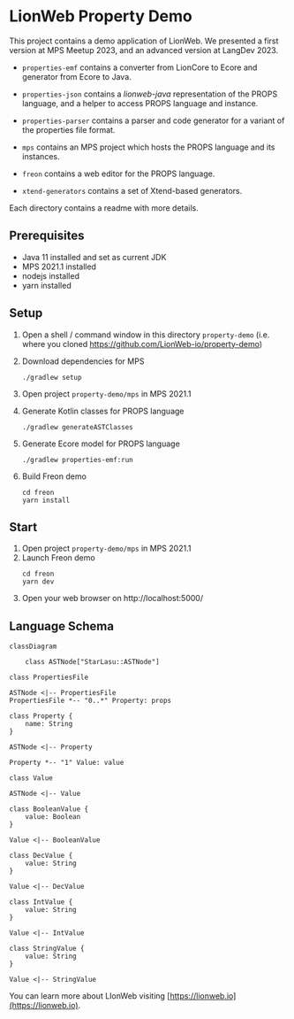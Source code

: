 # LionWeb Property Demo

This project contains a demo application of LionWeb.
We presented a first version at MPS Meetup 2023, and an advanced version at LangDev 2023.

* `properties-emf` contains a converter from LionCore to Ecore and generator from Ecore to Java.

* `properties-json` contains a _lionweb-java_ representation of the PROPS language, and a helper to access PROPS language and instance.

* `properties-parser` contains a parser and code generator for a variant of the properties file format.

* `mps` contains an MPS project which hosts the PROPS language and its instances.

* `freon` contains a web editor for the PROPS language.

* `xtend-generators` contains a set of Xtend-based generators.

Each directory contains a readme with more details.

## Prerequisites
* Java 11 installed and set as current JDK
* MPS 2021.1 installed
* nodejs installed
* yarn installed

## Setup

1. Open a shell / command window in this directory `property-demo` (i.e. where you cloned https://github.com/LionWeb-io/property-demo)

2. Download dependencies for MPS
   ```shell
   ./gradlew setup
   ```

3. Open project `property-demo/mps` in MPS 2021.1 

4. Generate Kotlin classes for PROPS language
   ```shell
   ./gradlew generateASTClasses
   ```

5. Generate Ecore model for PROPS language
   ```shell
   ./gradlew properties-emf:run
   ```
  
6. Build Freon demo
   ```shell
   cd freon
   yarn install
   ```

## Start
1. Open project `property-demo/mps` in MPS 2021.1
2. Launch Freon demo
   ```shell
   cd freon
   yarn dev
   ```
3. Open your web browser on http://localhost:5000/



## Language Schema

```mermaid
classDiagram

    class ASTNode["StarLasu::ASTNode"]

class PropertiesFile

ASTNode <|-- PropertiesFile
PropertiesFile *-- "0..*" Property: props 

class Property {
    name: String
}

ASTNode <|-- Property

Property *-- "1" Value: value

class Value

ASTNode <|-- Value

class BooleanValue {
    value: Boolean
}

Value <|-- BooleanValue

class DecValue {
    value: String
}

Value <|-- DecValue

class IntValue {
    value: String
}

Value <|-- IntValue

class StringValue {
    value: String
}

Value <|-- StringValue
```

You can learn more about LIonWeb visiting [https://lionweb.io](https://lionweb.io).
